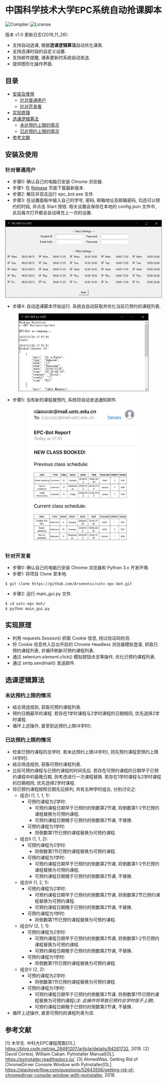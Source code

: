 # 中国科学技术大学EPC系统自动抢课脚本

![Compiler](https://img.shields.io/badge/Build-Python%203.6-brightgreen.svg)
![License](https://img.shields.io/badge/License-GPL,%20v3.0-blue.svg)

版本 v1.0 更新日志(2019_11_26):
- 支持自动选课, 根据**选课逻辑算法**自动优化课表.
- 支持选课时段的自定义设置.
- 支持邮件提醒, 课表更新时系统自动发送.
- 提供图形化操作界面.

## 目录

- [安装及使用](#安装及使用)
    + [针对普通用户](#针对普通用户)
    + [针对开发者](#针对开发者)
- [实现原理](#实现原理)
- [选课逻辑算法](#选课逻辑算法)
    + [未达预约上限的情况](#未达预约上限的情况)
    + [已达预约上限的情况](#已达预约上限的情况)
- [参考文献](#参考文献)

## 安装及使用

### 针对普通用户

- 步骤0: 确认自己的电脑已安装 Chrome 浏览器.
- 步骤1: 在 [Release](https://github.com/Arsennnic/ustc-epc-bot/releases) 页面下载最新版本.
- 步骤2: 解压并双击运行 epc_bot.exe 文件.
- 步骤3: 在设置面板中输入自己的学号, 密码, 邮箱地址及邮箱密码, 勾选可以预约的时段, 并点击 Start 按钮. 相关设置会保存在本地的 config.json 文件中, 此后每次打开都会自动填充上一次的设置.  

<p align="center">
    <img src="./doc/settings_panel.jpg" height="250px"/>
</p>

- 步骤4: 自动选课脚本开始运行. 系统会自动获取并优化当前已预约的课程列表.  

<p align="center">
    <img src="./doc/start_running.jpg" height="250px"/>
</p>

- 步骤5: 当有新的课程被预约, 系统将自动发送通知邮件.  

<p align="center">
    <img src="./doc/email_inform.jpg" width="350px"/>
</p>

### 针对开发者

- 步骤0: 确认自己的电脑已安装 Chrome 浏览器和 Python 3.x 开发环境.
- 步骤1: 将项目 Clone 至本地.
```
$ git clone https://github.com/Arsennnic/ustc-epc-bot.git
```

- 步骤2: 运行 main_gui.py 文件.
```
$ cd ustc-epc-bot/
$ python main_gui.py
```


## 实现原理

- 利用 requests.Session() 抓取 Cookie 信息, 绕过验证码检测.
- 将 Cookie 信息传入后台开启的 Chrome Headless 浏览器模拟登录, 抓取已预约课程列表, 并循环刷新可预约课程列表.
- 通过 selenium.*element*.click() 模拟按钮点击等操作, 优化已预约课程列表.
- 通过 smtp.sendmail() 发送邮件.

## 选课逻辑算法

### 未达预约上限的情况

- 结合筛选规则, 获取可预约课程列表.
- 预约日期最早的课程. 若存在1学时课程与2学时课程的日期相同, 优先选择2学时课程.
- 循环上述操作, 直至到达预约上限(4学时).

### 已达预约上限的情况

- 检查已预约课程的总学时. 若未达预约上限(4学时), 则先预约课程至预约上限(4学时).
- 结合筛选规则, 获取可预约课程列表.
- 比较可预约课程与已预约课程的时间先后. 若存在可预约课程的日期早于已预约课程中的最晚日期, 则考虑进行一次课程替换. 若存在1学时课程与2学时课程的日期相同, 优先选择2学时课程.
- 将已预约课程按照日期先后排列, 共有五种学时组合, 分别讨论之:
    + 组合I (1, 1, 1, 1): 
        - 可预约课程为2学时: 
            + 可预约课程日期早于已预约的倒数第2节课, 将倒数第1-2节已预约课程替换为可预约课程.
            + 可预约课程日期晚于已预约的倒数第2节课, 不替换.
        - 可预约课程为1学时: 
            + 将倒数第1节已预约课程替换为可预约课程.
    + 组合II (1, 1, 2): 
        - 可预约课程为2学时: 
            + 将倒数第1节已预约课程替换为可预约课程.
        - 可预约课程为1学时: 
            + 可预约课程日期早于已预约的倒数第2节课, 将倒数第1-2节已预约课程替换为可预约课程.
            + 可预约课程日期晚于已预约的倒数第2节课, 不替换.
    + 组合III (1, 2, 1): 
        - 可预约课程为2学时: 
            + 可预约课程日期早于已预约的倒数第2节课, 将倒数第2节已预约课程替换为可预约课程.
            + 可预约课程日期晚于已预约的倒数第2节课, 不替换.
        - 可预约课程为1学时: 
            + 将倒数第1节已预约课程替换为可预约课程.
    + 组合IV (2, 1, 1): 
        - 可预约课程为2学时: 
            + 可预约课程日期早于已预约的倒数第2节课, 将倒数第1-2节已预约课程替换为可预约课程.
            + 可预约课程日期晚于已预约的倒数第2节课, 不替换.
        - 可预约课程为1学时: 
            + 将倒数第1节已预约课程替换为可预约课程.
    + 组合V (2, 2): 
        - 可预约课程为2学时: 
            + 将倒数第1节已预约课程替换为可预约课程.
        - 可预约课程为1学时: 
            + 可预约课程日期早于已预约的倒数第2节课, 将倒数第1节已预约课程替换为可预约课程(*注: 此操作将导致已预约总学时低于上限*).
            + 可预约课程日期晚于已预约的倒数第2节课, 不替换.
- 循环上述操作, 直至可预约的课程列表为空.

## 参考文献

[1] 木华生. 中科大EPC课程爬取[OL]. https://blog.csdn.net/qq_28491207/article/details/84261732, 2018.
[2] David Cortesi, William Caban. PyInstaller Manual[OL]. https://pyinstaller.readthedocs.io/.
[3] AhmedWas. Getting Rid of ChromeDirver Console Window with PyInstaller[OL]. https://stackoverflow.com/questions/52643556/getting-rid-of-chromedirver-console-window-with-pyinstaller, 2018.
